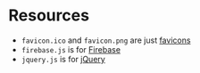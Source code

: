 # Resources
* `favicon.ico` and `favicon.png` are just [favicons](https://en.wikipedia.org/wiki/Favicon)
* `firebase.js` is for [Firebase](https://www.firebase.com/)
* `jquery.js` is for [jQuery](https://jquery.com/)